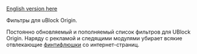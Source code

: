 [English version here](README.md)

Фильтры для uBlock Origin.

<!-- [Добавить подписку](abp:subscribe?location=https%3A//raw.githubusercontent.com/mtxadmin/ublock/master/it) -->

<!-- Click the following: [Add Web Annoyances Ultralist to Custom uBlock Origin Filters](https://subscribe.adblockplus.org/?location=https://raw.githubusercontent.com/yourduskquibbles/webannoyances/master/ultralist.txt&title=Web%20Annoyances%20Ultralist).  -->

<!-- [Добавить подписку](ubo://subscribe?location=https%3A//raw.githubusercontent.com/mtxadmin/ublock/master/it) -->

<!-- https://github.com/github/markup/issues/933 -->

Постоянно обновляемый и пополняемый список фильтров для UBlock Origin. Наряду с рекламой и следящими модулями убирает всякие отвлекающие [финтифлюшки](docs/policy_ru) со интернет-страниц.
